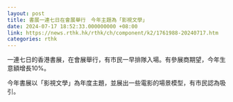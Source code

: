 ```yaml
---
layout: post
title: 書展一連七日在會展舉行　今年主題為「影視文學」
date: 2024-07-17 18:52:33.000000000 +08:00
link: https://news.rthk.hk/rthk/ch/component/k2/1761988-20240717.htm
categories: rthk
---
```


一連七日的香港書展，在會展舉行，有市民一早排隊入場。有參展商期望，今年生意額增長10%。

今年書展以「影視文學」為年度主題，並展出一些電影的場景模型，有市民認為吸引。
